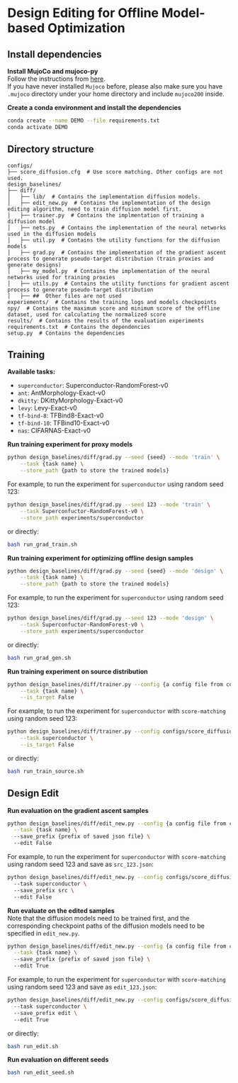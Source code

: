

# Design Editing for Offline Model-based Optimization 
  
## Install dependencies  
**Install MujoCo and mujoco-py**  
Follow the instructions from [here](https://github.com/openai/mujoco-py).  
If you have never installed `Mujoco` before, please also make sure you have `.mujoco` directory under your home directory and include `mujoco200` inside.  
  
**Create a conda environment and install the dependencies**  
```bash  
conda create --name DEMO --file requirements.txt
conda activate DEMO
```  
  
## Directory structure  
```  
configs/  
├── score_diffusion.cfg  # Use score matching. Other configs are not used.
design_baselines/  
├── diff/  
│   ├── lib/  # Contains the implementation diffusion models.
│   ├── edit_new.py  # Contains the implementation of the design editing algorithm, need to train diffusion model first.
│   ├── trainer.py  # Contains the implmentation of training a diffusion model
│   ├── nets.py  # Contains the implementation of the neural networks used in the diffusion models  
│   ├── util.py  # Contains the utility functions for the diffusion models  
│   ├── grad.py  # Contains the implementation of the gradient ascent process to generate pseudo-target distribution (train proxies and generate designs)  
│   ├── my_model.py  # Contains the implementation of the neural networks used for training proxies  
│   ├── utils.py  # Contains the utility functions for gradient ascent process to generate pseudo-target distribution  
│   ├── ##  Other files are not used  
experiements/  # Contains the training logs and models checkpoints  
npy/  # Contains the maximum score and minimum score of the offline dataset, used for calculating the normalized score  
results/  # Contains the results of the evaluation experiments  
requirements.txt  # Contains the dependencies
setup.py  # Contains the dependencies  
```  
  
## Training  
**Available tasks:**  
- `superconductor`: Superconductor-RandomForest-v0  
- `ant`: AntMorphology-Exact-v0  
- `dkitty`: DKittyMorphology-Exact-v0  
- `levy`: Levy-Exact-v0
- `tf-bind-8`: TFBind8-Exact-v0  
- `tf-bind-10`: TFBind10-Exact-v0  
- `nas`: CIFARNAS-Exact-v0  
 
 **Run training experiment for proxy models**
```bash  
python design_baselines/diff/grad.py --seed {seed} --mode 'train' \
	--task {task name} \
	--store_path {path to store the trained models}
```  
For example, to run the experiment for `superconductor` using random seed 123:  
```bash  
python design_baselines/diff/grad.py --seed 123 --mode 'train' \
	--task Superconfuctor-RandomForest-v0 \
	--store_path experiments/superconductor
```
or directly:
```bash
bash run_grad_train.sh
```

**Run training experiment for optimizing offline design samples** 
```bash  
python design_baselines/diff/grad.py --seed {seed} --mode 'design' \
	--task {task name} \
	--store_path {path to store the trained models}
```  
For example, to run the experiment for `superconductor` using random seed 123:  
```bash  
python design_baselines/diff/grad.py --seed 123 --mode 'design' \
	--task Superconfuctor-RandomForest-v0 \
	--store_path experiments/superconductor
```
or directly:
```bash
bash run_grad_gen.sh
```

**Run training experiment on source distribution**  
```bash
python design_baselines/diff/trainer.py --config {a config file from configs/} --seed {seed} --use_gpu --mode 'train' \
	--task {task name} \
	--is_target False
```
For example, to run the experiment for `superconductor` with `score-matching` using random seed 123:  
```bash  
python design_baselines/diff/trainer.py --config configs/score_diffusion.cfg --seed 123 --use_gpu --mode 'train' \
	--task superconductor \
	--is_target False
```
or directly:
```bash  
bash run_train_source.sh
```
  
## Design Edit  
**Run evaluation on the gradient ascent samples**  
```bash  
python design_baselines/diff/edit_new.py --config {a config file from configs/} --seed {seed} --use_gpu --mode 'eval' \
  --task {task name} \  
  --save_prefix {prefix of saved json file} \  
  --edit False
```  
For example, to run the experiment for `superconductor` with `score-matching` using random seed 123 and save as `src_123.json`:  
```bash  
python design_baselines/diff/edit_new.py --config configs/score_diffusion.cfg --seed 123 --use_gpu --mode 'eval' \  
  --task superconductor \  
  --save_prefix src \  
  --edit False
```
  
**Run evaluate on the edited samples**  
Note that the diffusion models need to be trained first, and the corresponding checkpoint paths of the diffusion models need to be specified in `edit_new.py`.
```bash  
python design_baselines/diff/edit_new.py --config {a config file from configs/} --seed {seed} --use_gpu --mode 'eval' \
  --task {task name} \  
  --save_prefix {prefix of saved json file} \  
  --edit True
```  
For example, to run the experiment for `superconductor` with `score-matching` using random seed 123 and save as `edit_123.json`:  
```bash  
python design_baselines/diff/edit_new.py --config configs/score_diffusion.cfg --seed 123 --use_gpu --mode 'eval' \  
  --task superconductor \  
  --save_prefix edit \  
  --edit True
```
or directly:
```bash
bash run_edit.sh
```
  
**Run evaluation on different seeds**
```bash  
bash run_edit_seed.sh
```